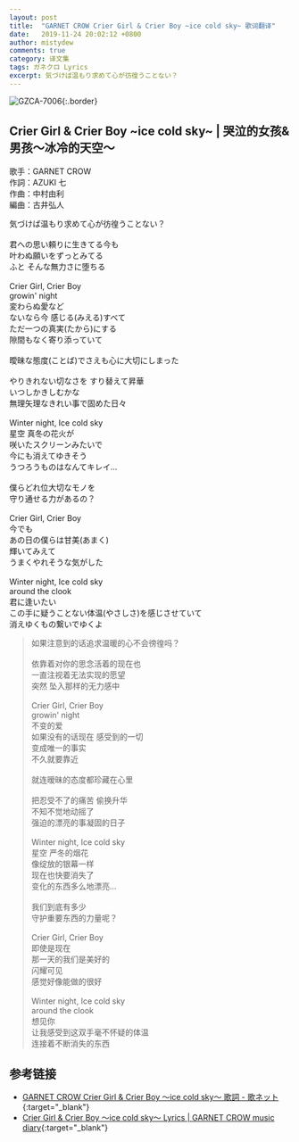 ```yaml
---
layout: post
title:  "GARNET CROW Crier Girl & Crier Boy ~ice cold sky~ 歌词翻译"
date:   2019-11-24 20:02:12 +0800
author: mistydew
comments: true
category: 译文集
tags: ガネクロ Lyrics
excerpt: 気づけば温もり求めて心が彷徨うことない？
---
```

![GZCA-7006](https://crowsub.github.io/assets/images/discography/single/GZCA-7006.jpg){:.border}

## Crier Girl & Crier Boy ~ice cold sky~ | 哭泣的女孩&男孩～冰冷的天空～

歌手：GARNET CROW<br>
作詞：AZUKI 七<br>
作曲：中村由利<br>
編曲：古井弘人

<div class="lyric-original">
<p>
気づけば温もり求めて心が彷徨うことない？<br>
<br>
君への思い頼りに生きてる今も<br>
叶わぬ願いをずっとみてる<br>
ふと そんな無力さに堕ちる<br>
<br>
Crier Girl, Crier Boy<br>
growin' night<br>
変わらぬ愛など<br>
ないなら今 感じる(みえる)すべて<br>
ただ一つの真実(たから)にする<br>
隙間もなく寄り添っていて<br>
<br>
曖昧な態度(ことば)でさえも心に大切にしまった<br>
<br>
やりきれない切なさを すり替えて昇華<br>
いつしかきしむかな<br>
無理矢理なきれい事で固めた日々<br>
<br>
Winter night, Ice cold sky<br>
星空 真冬の花火が<br>
咲いたスクリーンみたいで<br>
今にも消えてゆきそう<br>
うつろうものはなんてキレイ…<br>
<br>
僕らどれ位大切なモノを<br>
守り通せる力があるの？<br>
<br>
Crier Girl, Crier Boy<br>
今でも<br>
あの日の僕らは甘美(あまく)<br>
輝いてみえて<br>
うまくやれそうな気がした<br>
<br>
Winter night, Ice cold sky<br>
around the clook<br>
君に逢いたい<br>
この手に疑うことない体温(やさしさ)を感じさせていて<br>
消えゆくもの繋いでゆくよ
</p>
</div>

<div class="lyric-translation">
<blockquote>
如果注意到的话追求温暖的心不会徬徨吗？<br>
<br>
依靠着对你的思念活着的现在也<br>
一直注视着无法实现的愿望<br>
突然 坠入那样的无力感中<br>
<br>
Crier Girl, Crier Boy<br>
growin' night<br>
不变的爱<br>
如果没有的话现在 感受到的一切<br>
变成唯一的事实<br>
不久就要靠近<br>
<br>
就连暧昧的态度都珍藏在心里<br>
<br>
把忍受不了的痛苦 偷换升华<br>
不知不觉地动摇了<br>
强迫的漂亮的事凝固的日子<br>
<br>
Winter night, Ice cold sky<br>
星空 严冬的烟花<br>
像绽放的银幕一样<br>
现在也快要消失了<br>
变化的东西多么地漂亮...<br>
<br>
我们到底有多少<br>
守护重要东西的力量呢？<br>
<br>
Crier Girl, Crier Boy<br>
即使是现在<br>
那一天的我们是美好的<br>
闪耀可见<br>
感觉好像能做的很好<br>
<br>
Winter night, Ice cold sky<br>
around the clook<br>
想见你<br>
让我感受到这双手毫不怀疑的体温<br>
连接着不断消失的东西
</blockquote>
</div>

## 参考链接

* [GARNET CROW Crier Girl & Crier Boy 〜ice cold sky〜 歌詞 - 歌ネット](https://www.uta-net.com/song/20137){:target="_blank"}
* [Crier Girl & Crier Boy 〜ice cold sky〜 Lyrics \| GARNET CROW music diary](https://crowsub.github.io/lyrics/original/Crier%20Girl%20&%20Crier%20Boy%20〜ice%20cold%20sky〜.html){:target="_blank"}
